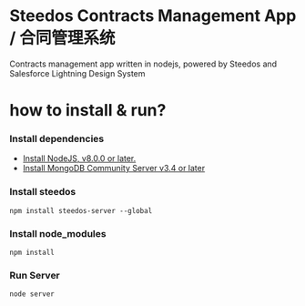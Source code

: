 # Steedos Contracts Management App / 合同管理系统
Contracts management app written in nodejs, powered by Steedos and Salesforce Lightning Design System

# how to install & run?

### Install dependencies
- [Install NodeJS, v8.0.0 or later.](https://nodejs.org/en/)
- [Install MongoDB Community Server v3.4 or later](https://www.mongodb.com/download-center/community)

### Install steedos
```
npm install steedos-server --global
```

### Install node_modules
```
npm install
```

### Run Server
```
node server
```
